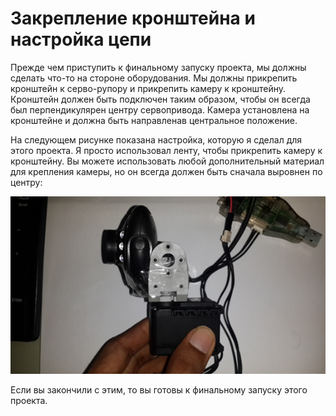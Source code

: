 # Закрепление кронштейна и настройка цепи

Прежде чем приступить к финальному запуску проекта, мы должны сделать что-то на стороне оборудования. Мы должны прикрепить кронштейн к серво-рупору и прикрепить камеру к кронштейну. Кронштейн должен быть подключен таким образом, чтобы он всегда был перпендикулярен центру сервопривода. Камера установлена ​​на кронштейне и должна быть направлена ​​в центральное положение.

На следующем рисунке показана настройка, которую я сделал для этого проекта. Я просто использовал ленту, чтобы прикрепить камеру к кронштейну. Вы можете использовать любой дополнительный материал для крепления камеры, но он всегда должен быть сначала выровнен по центру:

![&#x420;&#x438;&#x441;&#x443;&#x43D;&#x43E;&#x43A; 21: &#x41A;&#x440;&#x435;&#x43F;&#x43B;&#x435;&#x43D;&#x438;&#x435; &#x43A;&#x430;&#x43C;&#x435;&#x440;&#x44B; &#x438; &#x43A;&#x440;&#x43E;&#x43D;&#x448;&#x442;&#x435;&#x439;&#x43D;&#x430; &#x43A; AX-12A](../../.gitbook/assets/image%20%2847%29.png)

Если вы закончили с этим, то вы готовы к финальному запуску этого проекта.


